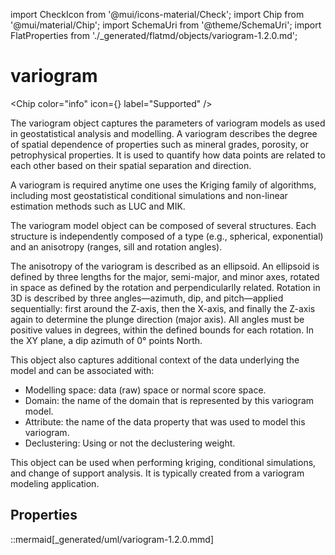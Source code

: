 import CheckIcon from '@mui/icons-material/Check';
import Chip from '@mui/material/Chip';
import SchemaUri from '@theme/SchemaUri';
import FlatProperties from './_generated/flatmd/objects/variogram-1.2.0.md';

# variogram

<Chip color="info" icon={<CheckIcon />} label="Supported" /><br />
<SchemaUri uri="schema/objects/variogram/1.2.0/variogram.schema.json" />

The variogram object captures the parameters of variogram models as used in geostatistical analysis and modelling. A variogram describes the degree of spatial dependence of properties such as mineral grades, porosity, or petrophysical properties. It is used to quantify how data points are related to each other based on their spatial separation and direction.

A variogram is required anytime one uses the Kriging family of algorithms, including most geostatistical conditional simulations and non-linear estimation methods such as LUC and MIK.

The variogram model object can be composed of several structures. Each structure is independently composed of a type (e.g., spherical, exponential) and an anisotropy (ranges, sill and rotation angles).

The anisotropy of the variogram is described as an ellipsoid. An ellipsoid is defined by three lengths for the major, semi-major, and minor axes, rotated in space as defined by the rotation and perpendicularlly related. Rotation in 3D is described by three angles—azimuth, dip, and pitch—applied sequentially: first around the Z-axis, then the X-axis, and finally the Z-axis again to determine the plunge direction (major axis). All angles must be positive values in degrees, within the defined bounds for each rotation. In the XY plane, a dip azimuth of 0° points North.

This object also captures additional context of the data underlying the model and can be associated with:

- Modelling space: data (raw) space or normal score space.
- Domain: the name of the domain that is represented by this variogram model.
- Attribute: the name of the data property that was used to model this variogram.
- Declustering: Using or not the declustering weight.

This object can be used when performing kriging, conditional simulations, and change of support analysis. It is typically created from a variogram modeling application.

## Properties

<FlatProperties />

::mermaid[_generated/uml/variogram-1.2.0.mmd]
